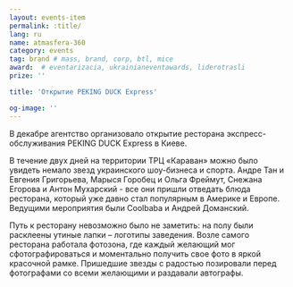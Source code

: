 ```yaml
---
layout: events-item
permalink: :title/
lang: ru
name: atmasfera-360
category: events
tag: brand # mass, brand, corp, btl, mice
award:  # eventarizacia, ukrainianeventawards, liderotrasli
prize: ''

title: 'Открытие PEKING DUCK Express'

og-image: ''
---
```


В декабре агентство организовало открытие ресторана экспресс-обслуживания PEKING DUCK Express в Киеве.

В течение двух дней на территории ТРЦ «Караван» можно было увидеть немало звезд украинского шоу-бизнеса и спорта. Андре Тан и Евгения Григорьева, Марыся Горобец и Ольга Фреймут, Снежана Егорова и Антон Мухарский - все они пришли отведать блюда ресторана, который уже давно стал популярным в Америке и Европе. Ведущими мероприятия были Coolbaba и Андрей Доманский.

Путь к ресторану невозможно было не заметить: на полу были расклеены утиные лапки – логотипы заведения. Возле самого ресторана работала фотозона, где каждый желающий мог сфотографироваться  и моментально получить свое фото в яркой красочной рамке. Пришедшие звезды с радостью позировали перед фотографами со всеми желающими и раздавали автографы.
